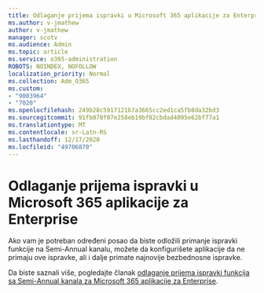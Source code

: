 ```yaml
---
title: Odlaganje prijema ispravki u Microsoft 365 aplikacije za Enterprise
ms.author: v-jmathew
author: v-jmathew
manager: scotv
ms.audience: Admin
ms.topic: article
ms.service: o365-administration
ROBOTS: NOINDEX, NOFOLLOW
localization_priority: Normal
ms.collection: Adm_O365
ms.custom:
- "9003964"
- "7020"
ms.openlocfilehash: 249b28c5917121b7a3665cc2ed1ca5fb8da32bd3
ms.sourcegitcommit: 91fb078f07e258eb19bf82cbdad4095e62bf77a1
ms.translationtype: MT
ms.contentlocale: sr-Latn-RS
ms.lasthandoff: 12/17/2020
ms.locfileid: "49706870"
---
```

# <a name="delay-receiving-updates-to-microsoft-365-apps-for-enterprise"></a>Odlaganje prijema ispravki u Microsoft 365 aplikacije za Enterprise

Ako vam je potreban određeni posao da biste odložili primanje ispravki funkcije na Semi-Annual kanalu, možete da konfigurišete aplikacije da ne primaju ove ispravke, ali i dalje primate najnovije bezbednosne ispravke.

Da biste saznali više, pogledajte članak [odlaganje prijema ispravki funkcija sa Semi-Annual kanala za Microsoft 365 aplikacije za Enterprise](https://go.microsoft.com/fwlink/?linkid=2109533).
